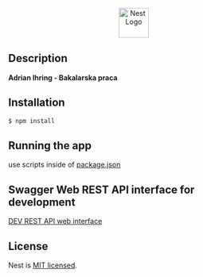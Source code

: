 <p align="center">
  <a href="http://nestjs.com/" target="blank"><img src="https://nestjs.com/img/logo-small.svg" width="60" alt="Nest Logo" /></a>
</p>

## Description

**Adrian Ihring - Bakalarska praca**

## Installation

```bash
$ npm install
```

## Running the app

use scripts inside of [package.json](package.json)

## Swagger Web REST API interface for development

[DEV REST API web interface](http://localhost:3000/api)

## License

Nest is [MIT licensed](LICENSE).
